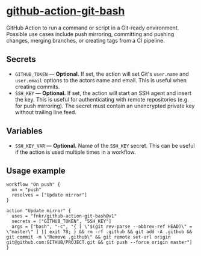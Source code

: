 # [github-action-git-bash](https://github.com/fnkr/github-action-git-bash)

GitHub Action to run a command or script in a Git-ready environment.
Possible use cases include push mirroring, committing and pushing changes,
merging branches, or creating tags from a CI pipeline.

## Secrets

- `GITHUB_TOKEN` — **Optional.** If set, the action will set Git's `user.name` and `user.email` options to the actors name and email. This is useful when creating commits.
- `SSH_KEY` — **Optional.** If set, the action will start an SSH agent and insert the key. This is useful for authenticating with remote repositories (e.g. for push mirroring). The secret must contain an unencrypted private key without trailing line feed.

## Variables

- `SSH_KEY_VAR` — **Optional.** Name of the `SSH_KEY` secret. This can be useful if the action is used multiple times in a workflow.

## Usage example

```hcl
workflow "On push" {
  on = "push"
  resolves = ["Update mirror"]
}

action "Update mirror" {
  uses = "fnkr/github-action-git-bash@v1"
  secrets = ["GITHUB_TOKEN", "SSH_KEY"]
  args = ["bash", "-c", "{ [ \"$(git rev-parse --abbrev-ref HEAD)\" = \"master\" ] || exit 78; } && rm -rf .github && git add -A .github && git commit -m \"Remove .github\" && git remote set-url origin git@github.com:GITHUB/PROJECT.git && git push --force origin master"]
}
```
